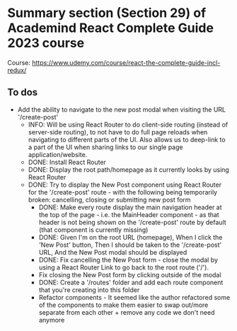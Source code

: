 # Summary section (Section 29) of Academind React Complete Guide 2023 course

Course: https://www.udemy.com/course/react-the-complete-guide-incl-redux/

## To dos

- Add the ability to navigate to the new post modal when visiting the URL '/create-post'
  - INFO: Will be using React Router to do client-side routing (instead of server-side routing), to not have to do full page reloads when navigating to different parts of the UI. Also allows us to deep-link to a part of the UI when sharing links to our single page application/website.
  - DONE: Install React Router
  - DONE: Display the root path/homepage as it currently looks by using React Router
  - DONE: Try to display the New Post component using React Router for the '/create-post' route - with the following being temporarily broken: cancelling, closing or submitting new post form 
    - DONE: Make every route display the main navigation header at the top of the page - i.e. the MainHeader component - as that header is not being shown on the '/create-post' route by default (that component is currently missing)
    - DONE: Given I'm on the root URL (homepage), When I click the 'New Post' button, Then I should be taken to the '/create-post' URL, And the New Post modal should be displayed
    - DONE: Fix cancelling the New Post form - close the modal by using a React Router Link to go back to the root route ('/').
    - Fix closing the New Post form by clicking outside of the modal
    - DONE: Create a '/routes' folder and add each route component that you're creating into this folder
    - Refactor components - It seemed like the author refactored some of the components to make them easier to swap out/more separate from each other + remove any code we don't need anymore